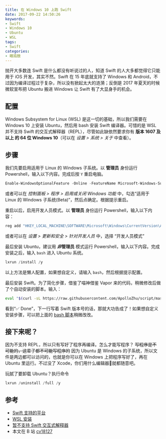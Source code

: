 ```yaml
---
title: 在 Windows 10 上跑 Swift
date: 2017-09-22 14:50:26
keywords:
- Swift
- Windows 10
- Ubuntu
- WSL
tags:
- Swift
categories:
- 瞎捣鼓
---
```


抛开大多数连 Swift 是什么都没有听说过的人，知道 Swift 的人大多都觉得它只能用于 iOS 开发，其实不然。Swift 在 15 年底就支持了 Windows 和 Android，不过因为编译过程过于复杂，所以没有掀起太大的涟漪；反倒是 2017 年夏天的时候微软宣布把 Ubuntu 搬进 Windows 让 Swift 有了大显身手的机会。

<!-- more -->

## 配置

Windows Subsystem for Linux (WSL) 是这一切的基础，所以我们需要在 Windows 10 上安装 Ubuntu，然后用 bash 安装 Swift 编译器。可惜的是 WSL 并不支持 Swift 的交互式解释器（REPL），尽管如此缺依然要求你有 **版本 1607 及以上 的 64 位 Windows 10**（可以在 *设置 > 系统 > 关于* 中查看）。

## 步骤

我们先要启用适用于 Linux 的 Windows 子系统。以 **管理员** 身份运行 Powershell，输入以下内容。完成后按 `Y` 重启电脑。

```powershell
Enable-WindowsOptionalFeature -Online -FeatureName Microsoft-Windows-Subsystem-Linux
```

或者可以在 *控制面板 > 程序 > 启用或关闭 Windows 功能* 中，勾选“适用于 Linux 的 Windows 子系统(Beta)”，然后点确定。根据提示重启。

重启以后，启用开发人员模式。以 **管理员** 身份运行 Powershell，输入以下内容：

```powershell
reg add "HKEY_LOCAL_MACHINE\SOFTWARE\Microsoft\Windows\CurrentVersion\AppModelUnlock" /t REG_DWORD /f /v "AllowDevelopmentWithoutDevLicense" /d "1"
```

或者可以在 *设置 > 更新和安全 > 针对开发人员* 中，选择 “开发人员模式”

最后安装 Ubuntu，建议用 ***非*管理员** 模式运行 Powershell，输入以下内容。完成安装之后，输入 `bash` 进入 Ubuntu 系统。

```powershell
lxrun /install /y
```

以上方法是懒人配置，如果想自定义，请输入 `bash`，然后根据提示配置。

最后安装 Swift。为了简化步骤，借鉴了喵神借鉴 Vapor 来的代码，稍微修改后做了个自动安装的脚本。输入：

```bash
eval "$(curl -sL https://raw.githubusercontent.com/ApolloZhu/script/master/swift/install/4)"
```

看到“✅ Done”，下一行写着 Swift 版本号的话，那就大功告成了！如果想自定义安装步骤，可以把上面的 [bash 脚本](https://github.com/ApolloZhu/script/blob/master/swift/install/4)稍微改改。

## 接下来呢？

因为不支持 REPL，所以只有写好了程序再编译。怎么才能写程序？ <del>写程序是不可能的，这辈子都不可能写程序的</del> 因为 Ubuntu 是 Windows 的子系统，所以文件是两边都可以访问的，也就是你可以在 Windows 上把程序写好了，再在 Ubuntu 里运行。不过没了 Xcode，你们用什么编辑器就都随意吧。

玩腻了要卸载 Ubuntu？执行命令

```powershell
lxrun /uninstall /full /y
```

## 参考

- [Swift 支持的平台](https://github.com/apple/swift/blob/master/lib/Basic/LangOptions.cpp)
- [WSL 安装](https://msdn.microsoft.com/en-gb/commandline/wsl/install_guide)
- [暂不支持 Swift 交互式解释器](https://github.com/Microsoft/BashOnWindows/issues/688)
- 本文在 B 站 [cv18127](https://www.bilibili.com/read/mobile/18127)
